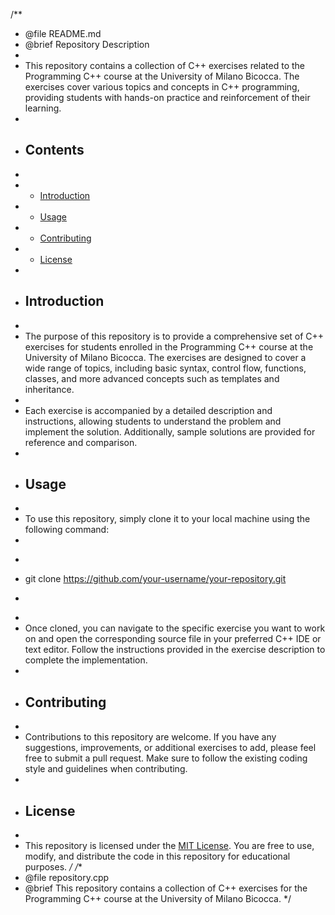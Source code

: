 /**
 * @file README.md
 * @brief Repository Description
 *
 * This repository contains a collection of C++ exercises related to the Programming C++ course at the University of Milano Bicocca. The exercises cover various topics and concepts in C++ programming, providing students with hands-on practice and reinforcement of their learning.
 *
 * ## Contents
 *
 * - [Introduction](#introduction)
 * - [Usage](#usage)
 * - [Contributing](#contributing)
 * - [License](#license)
 *
 * ## Introduction
 *
 * The purpose of this repository is to provide a comprehensive set of C++ exercises for students enrolled in the Programming C++ course at the University of Milano Bicocca. The exercises are designed to cover a wide range of topics, including basic syntax, control flow, functions, classes, and more advanced concepts such as templates and inheritance.
 *
 * Each exercise is accompanied by a detailed description and instructions, allowing students to understand the problem and implement the solution. Additionally, sample solutions are provided for reference and comparison.
 *
 * ## Usage
 *
 * To use this repository, simply clone it to your local machine using the following command:
 *
 * ```
 * git clone https://github.com/your-username/your-repository.git
 * ```
 *
 * Once cloned, you can navigate to the specific exercise you want to work on and open the corresponding source file in your preferred C++ IDE or text editor. Follow the instructions provided in the exercise description to complete the implementation.
 *
 * ## Contributing
 *
 * Contributions to this repository are welcome. If you have any suggestions, improvements, or additional exercises to add, please feel free to submit a pull request. Make sure to follow the existing coding style and guidelines when contributing.
 *
 * ## License
 *
 * This repository is licensed under the [MIT License](https://opensource.org/licenses/MIT). You are free to use, modify, and distribute the code in this repository for educational purposes.
 */
/**
 * @file repository.cpp
 * @brief This repository contains a collection of C++ exercises for the Programming C++ course at the University of Milano Bicocca.
 */